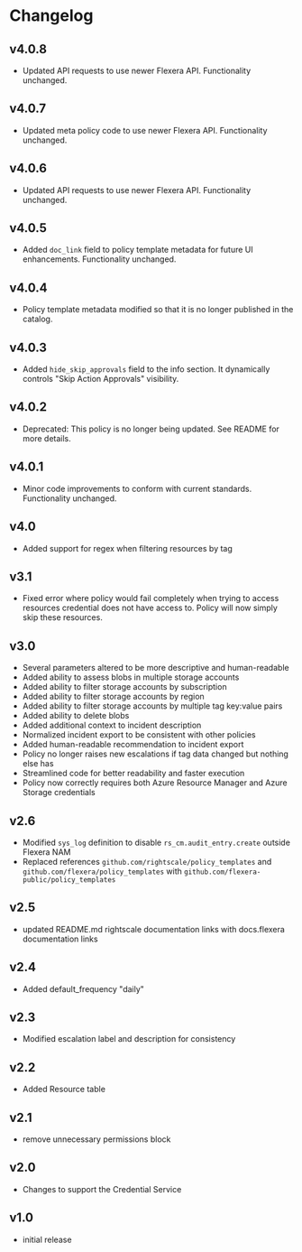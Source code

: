 # Changelog

## v4.0.8

- Updated API requests to use newer Flexera API. Functionality unchanged.

## v4.0.7

- Updated meta policy code to use newer Flexera API. Functionality unchanged.

## v4.0.6

- Updated API requests to use newer Flexera API. Functionality unchanged.

## v4.0.5

- Added `doc_link` field to policy template metadata for future UI enhancements. Functionality unchanged.

## v4.0.4

- Policy template metadata modified so that it is no longer published in the catalog.

## v4.0.3

- Added `hide_skip_approvals` field to the info section. It dynamically controls "Skip Action Approvals" visibility.

## v4.0.2

- Deprecated: This policy is no longer being updated. See README for more details.

## v4.0.1

- Minor code improvements to conform with current standards. Functionality unchanged.

## v4.0

- Added support for regex when filtering resources by tag

## v3.1

- Fixed error where policy would fail completely when trying to access resources credential does not have access to. Policy will now simply skip these resources.

## v3.0

- Several parameters altered to be more descriptive and human-readable
- Added ability to assess blobs in multiple storage accounts
- Added ability to filter storage accounts by subscription
- Added ability to filter storage accounts by region
- Added ability to filter storage accounts by multiple tag key:value pairs
- Added ability to delete blobs
- Added additional context to incident description
- Normalized incident export to be consistent with other policies
- Added human-readable recommendation to incident export
- Policy no longer raises new escalations if tag data changed but nothing else has
- Streamlined code for better readability and faster execution
- Policy now correctly requires both Azure Resource Manager and Azure Storage credentials

## v2.6

- Modified `sys_log` definition to disable `rs_cm.audit_entry.create` outside Flexera NAM
- Replaced references `github.com/rightscale/policy_templates` and `github.com/flexera/policy_templates` with `github.com/flexera-public/policy_templates`

## v2.5

- updated README.md rightscale documentation links with docs.flexera documentation links

## v2.4

- Added default_frequency "daily"

## v2.3

- Modified escalation label and description for consistency

## v2.2

- Added Resource table

## v2.1

- remove unnecessary permissions block

## v2.0

- Changes to support the Credential Service

## v1.0

- initial release
